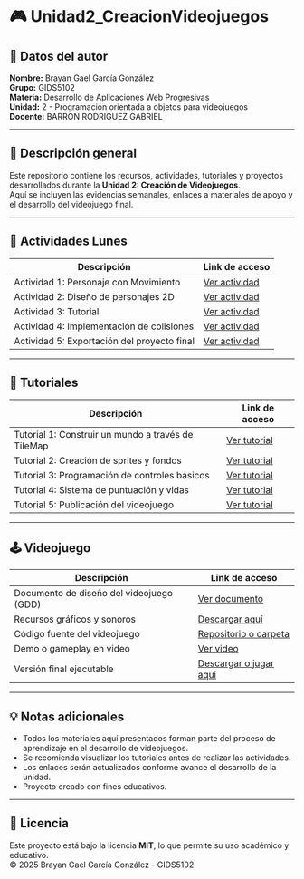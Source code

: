 # 🎮 Unidad2_CreacionVideojuegos

## 👤 Datos del autor
**Nombre:** Brayan Gael García González  
**Grupo:** GIDS5102  
**Materia:** Desarrollo de Aplicaciones Web Progresivas  
**Unidad:** 2 - Programación orientada a objetos para videojuegos  
**Docente:** BARRON RODRIGUEZ GABRIEL

---

## 📘 Descripción general
Este repositorio contiene los recursos, actividades, tutoriales y proyectos desarrollados durante la **Unidad 2: Creación de Videojuegos**.  
Aquí se incluyen las evidencias semanales, enlaces a materiales de apoyo y el desarrollo del videojuego final.

---

## 📅 Actividades Lunes

| **Descripción** | **Link de acceso** |
|------------------|--------------------|
| Actividad 1: Personaje con Movimiento | [Ver actividad](#) |
| Actividad 2: Diseño de personajes 2D | [Ver actividad](#) |
| Actividad 3: Tutorial  | [Ver actividad](#) |
| Actividad 4: Implementación de colisiones | [Ver actividad](#) |
| Actividad 5: Exportación del proyecto final | [Ver actividad](#) |

---

## 🎥 Tutoriales

| **Descripción** | **Link de acceso** |
|------------------|--------------------|
| Tutorial 1: Construir un mundo a través de TileMap| [Ver tutorial](#) |
| Tutorial 2: Creación de sprites y fondos | [Ver tutorial](#) |
| Tutorial 3: Programación de controles básicos | [Ver tutorial](#) |
| Tutorial 4: Sistema de puntuación y vidas | [Ver tutorial](#) |
| Tutorial 5: Publicación del videojuego | [Ver tutorial](#) |

---

## 🕹️ Videojuego

| **Descripción** | **Link de acceso** |
|------------------|--------------------|
| Documento de diseño del videojuego (GDD) | [Ver documento](#) |
| Recursos gráficos y sonoros | [Descargar aquí](#) |
| Código fuente del videojuego | [Repositorio o carpeta](#) |
| Demo o gameplay en video | [Ver video](#) |
| Versión final ejecutable | [Descargar o jugar aquí](#) |

---

## 💡 Notas adicionales
- Todos los materiales aquí presentados forman parte del proceso de aprendizaje en el desarrollo de videojuegos.  
- Se recomienda visualizar los tutoriales antes de realizar las actividades.  
- Los enlaces serán actualizados conforme avance el desarrollo de la unidad.  
- Proyecto creado con fines educativos.  

---

## 🧾 Licencia
Este proyecto está bajo la licencia **MIT**, lo que permite su uso académico y educativo.  
© 2025 Brayan Gael García González - GIDS5102
